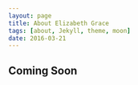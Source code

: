 ```yaml
---
layout: page
title: About Elizabeth Grace 
tags: [about, Jekyll, theme, moon]
date: 2016-03-21
---
```

    
## Coming Soon
